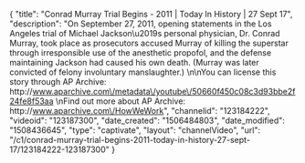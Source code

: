 {
    "title": "Conrad Murray Trial Begins - 2011 | Today In History | 27 Sept 17",
    "description": "On September 27, 2011, opening statements in the Los Angeles trial of Michael Jackson\u2019s personal physician, Dr. Conrad Murray, took place as prosecutors accused Murray of killing the superstar through irresponsible use of the anesthetic propofol, and the defense maintaining Jackson had caused his own death. (Murray was later convicted of felony involuntary manslaughter.) \n\nYou can license this story through AP Archive: http:\/\/www.aparchive.com\/metadata\/youtube\/50660f450c08c3d93bbe2f24fe8f53aa \nFind out more about AP Archive: http:\/\/www.aparchive.com\/HowWeWork",
    "channelid": "123184222",
    "videoid": "123187300",
    "date_created": "1506484803",
    "date_modified": "1508436645",
    "type": "captivate",
    "layout": "channelVideo",
    "url": "\/c1\/conrad-murray-trial-begins-2011-today-in-history-27-sept-17\/123184222-123187300"
}